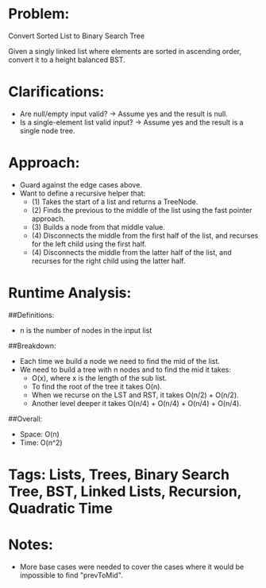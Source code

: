 # Problem:
  Convert Sorted List to Binary Search Tree
  
  Given a singly linked list where elements are sorted in ascending order, convert it to a height balanced BST.
  
# Clarifications:
  - Are null/empty input valid? -> Assume yes and the result is null.
  - Is a single-element list valid input? -> Assume yes and the result is a single node tree.

# Approach:
  - Guard against the edge cases above.
  - Want to define a recursive helper that:
    - (1) Takes the start of a list and returns a TreeNode.
    - (2) Finds the previous to the middle of the list using the fast pointer approach.
    - (3) Builds a node from that middle value.
    - (4) Disconnects the middle from the first half of the list, and recurses for the left child using the first half.
    - (4) Disconnects the middle from the latter half of the list, and recurses for the right child using the latter half.

# Runtime Analysis:
##Definitions:
  - n is the number of nodes in the input list

##Breakdown:
  - Each time we build a node we need to find the mid of the list.
  - We need to build a tree with n nodes and to find the mid it takes:
    - O(x), where x is the length of the sub list.
    - To find the root of the tree it takes O(n).
    - When we recurse on the LST and RST, it takes O(n/2) + O(n/2).
    - Another level deeper it takes O(n/4) + O(n/4) + O(n/4) + O(n/4).

##Overall:
  - Space: O(n)
  - Time: O(n^2)

# Tags: Lists, Trees, Binary Search Tree, BST, Linked Lists, Recursion, Quadratic Time

# Notes:
  - More base cases were needed to cover the cases where it would be impossible to find "prevToMid".